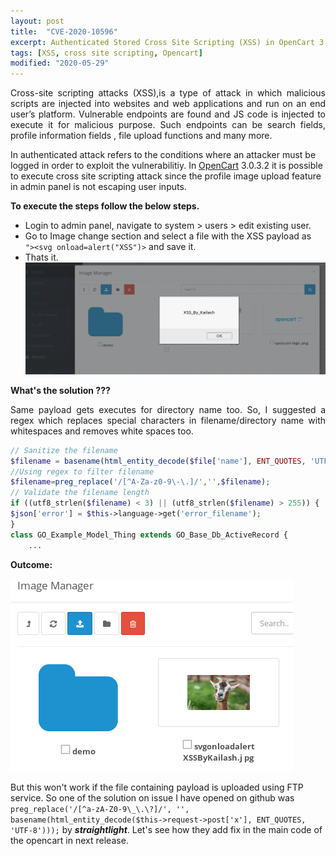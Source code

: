 ```yaml
---
layout: post
title:  "CVE-2020-10596"
excerpt: Authenticated Stored Cross Site Scripting (XSS) in OpenCart 3.0.3.2.
tags: [XSS, cross site scripting, Opencart]
modified: "2020-05-29"
---
```


<p style='text-align: justify;'> Cross-site scripting attacks (XSS),is a type of attack in which malicious scripts are injected into websites and web applications and run on an end user’s platform. Vulnerable endpoints are found and JS code is injected to execute it for malicious purpose. Such endpoints can be search fields, profile information fields , file upload functions and many more. </p>

In authenticated attack refers to the conditions where an attacker must be logged in order to exploit the vulnerabilitiy. In [OpenCart](https://www.opencart.com) 3.0.3.2 it is possible to execute cross site scripting attack since the profile image upload feature in admin panel is not escaping user inputs.

**To execute the steps follow the below steps.**
 -  Login to admin panel, navigate to system > users > edit existing user.
 -  Go to Image change section and select a file with the XSS payload as ``` "><svg onload=alert("XSS")>``` and save it.
 -  Thats it.
 ![XSS Popup](/images/posts/xss-popup.png)

 **What's the solution ???**

 <p style='text-align: justify;'> Same payload gets executes for directory name too. So, I suggested a regex which replaces special characters in filename/directory name with whitespaces and removes white spaces too. </p>

```php
// Sanitize the filename
$filename = basename(html_entity_decode($file['name'], ENT_QUOTES, 'UTF-8'));
//Using regex to filter filename
$filename=preg_replace('/[^A-Za-z0-9\-\.]/','',$filename);
// Validate the filename length
if ((utf8_strlen($filename) < 3) || (utf8_strlen($filename) > 255)) {
$json['error'] = $this->language->get('error_filename');
}
class GO_Example_Model_Thing extends GO_Base_Db_ActiveRecord {
    ...

 ```
 **Outcome:**

![XSS Filter](/images/posts/xss-filtered.png)

But this won't work if the file containing payload is uploaded using FTP service. So one of the solution on issue I have opened on github was ``` preg_replace('/[^a-zA-Z0-9\_\.\?]/', '', basename(html_entity_decode($this->request->post['x'], ENT_QUOTES, 'UTF-8'))); ``` by ***straightlight***. Let's see how they add fix in the main code of the opencart in next release.



